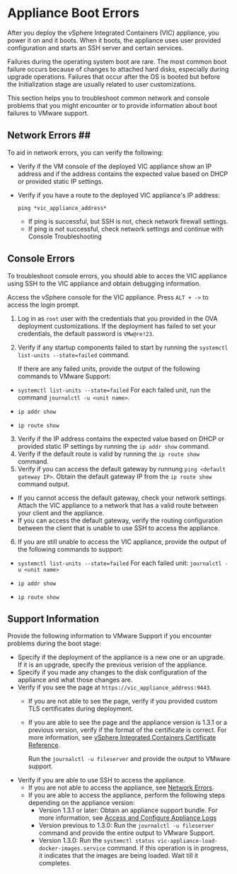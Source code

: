 # Appliance Boot Errors #

After you deploy the vSphere Integrated Containers (VIC) appliance, you power it on and it boots. When it boots, the appliance uses user provided configuration and starts an SSH server and certain services. 

Failures during the operating system boot are rare. The most common boot failure occurs because of changes to attached hard disks, especially during upgrade operations. Failures that occur after the OS is booted but before the Initialization stage are usually related to user customizations.

This section helps you to troubleshoot common network and console problems that you might encounter or to provide information about boot failures to VMware support.

## Network Errors <a id="networkerrors"></a>##

To aid in network errors, you can verify the following:

- Verify if the VM console of the deployed VIC appliance show an IP address and if the address contains the expected value based on DHCP or provided static IP settings.
- Verify if you have a route to the deployed VIC appliance's IP address:  

    `ping *vic_appliance_address*`
  -  If ping is successful, but SSH is not, check network firewall settings.
  -  If ping is not successful, check network settings and continue with Console Troubleshooting

## Console Errors ##

To troubleshoot console errors, you should able to acces the VIC appliance using SSH to the VIC appliance and obtain debugging information.

Access the vSphere console for the VIC appliance. Press `ALT + ->` to access the login prompt.

1. Log in as `root` user with the credentials that you provided in the OVA deployment customizations. If the deployment has failed to set your credentials, the default password is `VMw@re!23`.

2. Verify if any startup components failed to start by running the `systemctl list-units --state=failed` command.
   
    If there are any failed units, provide the output of the following commands to VMware Support:

  - `systemctl list-units --state=failed`  For each failed unit, run the command `journalctl -u <unit name>`.

   - `ip addr show`
   - `ip route show`

3. Verify if the IP address contains the expected value based on DHCP or provided static IP settings by running the `ip addr show` command.
4. Verify if the default route is valid by running the `ip route show` command. 
5. Verify if you can access the default gateway by runnung `ping <default gateway IP>`. Obtain the default gateway IP from the `ip route show` command output.

  - If you cannot access the default gateway, check your network settings. Attach the VIC appliance to a network that has a valid route between your client and the appliance.
  - If  you can access the default gateway, verify the routing configuration between the client that is unable to use SSH to access the appliance.
 
6.  If you are still unable to access the VIC appliance, provide the output of the following commands to support:
   - `systemctl list-units --state=failed`  For each failed unit: `journalctl -u <unit name>`

   - `ip addr show`
   - `ip route show`

## Support Information ##

Provide the following information to VMware Support if you encounter problems during the boot stage:

- Specify if the deployment of the appliance is a new one or an upgrade. If it is an upgrade, specify the previous verision of the appliance.
- Specify if you made any changes to the disk configuration of the appliance and what those changes are.
- Verify if you see the page at `https://vic_appliance_address:9443`.
	- If you are not able to see the page, verify if you provided custom TLS certificates during deployment. 
	- If you are able to see the page and the appliance version is 1.3.1 or a previous version, verify if the format of the certificate is correct. For more information, see [vSphere Integrated Containers Certificate Reference](vic_cert_reference.md).
	
        Run the `journalctl -u fileserver` and provide the output to VMware support.
- Verify if you are able to use SSH to access the appliance. 
  - If you are not able to access the appliance, see [Network Errors](#networkerrors).
  - If you are able to access the appliance, perform the following steps depending on the appliance version:
     - Version 1.3.1 or later: Obtain an appliance support bundle. For more information, see [Access and Configure Appliance Logs](appliance_logs.md)
     - Version previous to 1.3.0: Run the `journalctl -u fileserver` command and provide the entire output to VMware Support.
     - Version 1.3.0: Run the `systemctl status vic-appliance-load-docker-images.service` command. If this operation is in progress, it indicates that the images are being loaded. Wait till it completes.